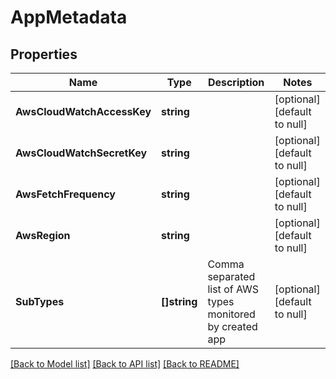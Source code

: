 # AppMetadata

## Properties
Name | Type | Description | Notes
------------ | ------------- | ------------- | -------------
**AwsCloudWatchAccessKey** | **string** |  | [optional] [default to null]
**AwsCloudWatchSecretKey** | **string** |  | [optional] [default to null]
**AwsFetchFrequency** | **string** |  | [optional] [default to null]
**AwsRegion** | **string** |  | [optional] [default to null]
**SubTypes** | **[]string** | Comma separated list of AWS types monitored by created app | [optional] [default to null]

[[Back to Model list]](../README.md#documentation-for-models) [[Back to API list]](../README.md#documentation-for-api-endpoints) [[Back to README]](../README.md)

